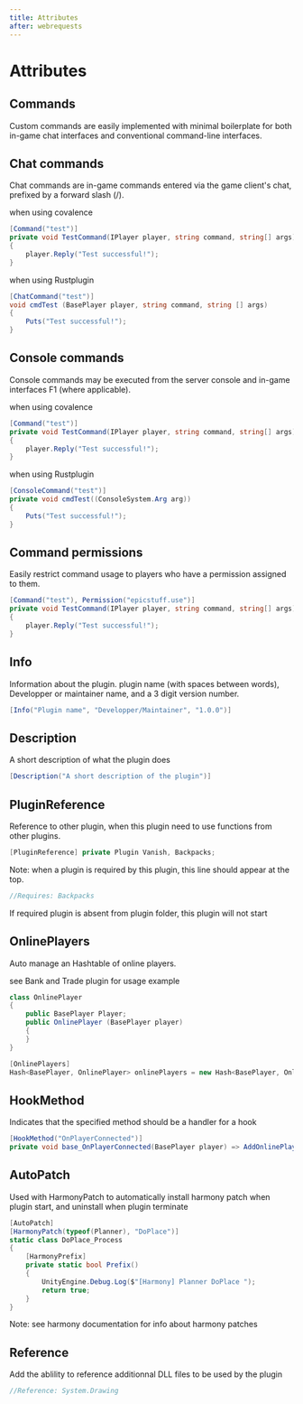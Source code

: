 ```yaml
---
title: Attributes
after: webrequests
---
```

# Attributes
## Commands

Custom commands are easily implemented with minimal boilerplate for both in-game chat interfaces and conventional command-line interfaces.
## Chat commands
Chat commands are in-game commands entered via the game client's chat, prefixed by a forward slash (/).

when using covalence
```csharp
[Command("test")]
private void TestCommand(IPlayer player, string command, string[] args)
{
    player.Reply("Test successful!");
}
```
when using Rustplugin
```csharp
[ChatCommand("test")]
void cmdTest (BasePlayer player, string command, string [] args)
{
	Puts("Test successful!");
}
```
## Console commands
Console commands may be executed from the server console and in-game interfaces F1 (where applicable).

when using covalence
```csharp
[Command("test")]
private void TestCommand(IPlayer player, string command, string[] args)
{
    player.Reply("Test successful!");
}
```
when using Rustplugin
```csharp
[ConsoleCommand("test")]
private void cmdTest((ConsoleSystem.Arg arg))
{
    Puts("Test successful!");
}
```
## Command permissions
Easily restrict command usage to players who have a permission assigned to them.
```csharp
[Command("test"), Permission("epicstuff.use")]
private void TestCommand(IPlayer player, string command, string[] args)
{
    player.Reply("Test successful!");
}
```
## Info
Information about the plugin. plugin name (with spaces between words), Developper or maintainer name, and a 3 digit version number.
```csharp
[Info("Plugin name", "Developper/Maintainer", "1.0.0")]
```
## Description
A short description of what the plugin does
```csharp
[Description("A short description of the plugin")]
```
## PluginReference
Reference to other plugin, when this plugin need to use functions from other plugins.

```csharp
[PluginReference] private Plugin Vanish, Backpacks;
```
Note: when a plugin is required by this plugin, this line should appear at the top. 
```csharp
//Requires: Backpacks
```
If required plugin is absent from plugin folder, this plugin will not start

## OnlinePlayers
Auto manage an Hashtable of online players. 

see Bank and Trade plugin for usage example
```csharp
class OnlinePlayer
{
	public BasePlayer Player;
	public OnlinePlayer (BasePlayer player)
	{
	}
}

[OnlinePlayers]
Hash<BasePlayer, OnlinePlayer> onlinePlayers = new Hash<BasePlayer, OnlinePlayer> ();
```
## HookMethod
Indicates that the specified method should be a handler for a hook
```csharp
[HookMethod("OnPlayerConnected")]
private void base_OnPlayerConnected(BasePlayer player) => AddOnlinePlayer(player);
```

## AutoPatch
Used with HarmonyPatch to automatically install harmony patch when plugin start, and uninstall when plugin terminate
```csharp
[AutoPatch]
[HarmonyPatch(typeof(Planner), "DoPlace")]
static class DoPlace_Process
{
	[HarmonyPrefix]
	private static bool Prefix()
	{
		UnityEngine.Debug.Log($"[Harmony] Planner DoPlace ");
		return true;
	}
}
```
Note: see harmony documentation for info about harmony patches

## Reference
Add the ablility to reference additionnal DLL files to be used by the plugin
```csharp
//Reference: System.Drawing
```

